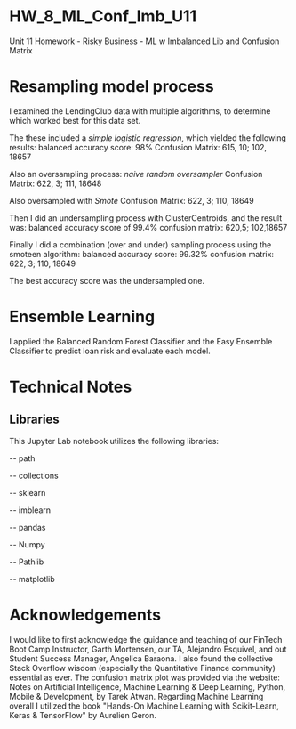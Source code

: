 # HW_8_ML_Conf_Imb_U11
Unit 11 Homework - Risky Business - ML w Imbalanced Lib and Confusion Matrix

# Resampling model process

I examined the LendingClub data with multiple algorithms, to determine which worked best for this data set. 

The these included a _simple logistic regression_, which yielded the following results:
balanced accuracy score: 98%
Confusion Matrix: 615, 10; 102, 18657

Also an oversampling process: _naive random oversampler_ 
Confusion Matrix: 622, 3; 111, 18648

Also oversampled with _Smote_
Confusion Matrix: 622, 3; 110, 18649

Then I did an undersampling process with ClusterCentroids, and the result was:
balanced accuracy score of 99.4%
confusion matrix: 620,5; 102,18657

Finally I did a combination (over and under) sampling process using the smoteen algorithm:
balanced accuracy score: 99.32%
confusion matrix: 622, 3; 110, 18649

The best accuracy score was the undersampled one. 



# Ensemble Learning

I applied the Balanced Random Forest Classifier and the Easy Ensemble Classifier to predict loan risk and evaluate each model.



# Technical Notes

## Libraries
This Jupyter Lab notebook utilizes the following libraries:

 --   path

 --   collections

 --   sklearn
 
 --   imblearn

 --   pandas

 --   Numpy

 --   Pathlib

 --   matplotlib


# Acknowledgements

I would like to first acknowledge the guidance and teaching of our FinTech Boot Camp Instructor, Garth Mortensen, our TA, Alejandro Esquivel, and out Student Success Manager, Angelica Baraona. I also found the collective Stack Overflow wisdom (especially the Quantitative Finance community) essential as ever. The confusion matrix plot was provided via the website: Notes on Artificial Intelligence, Machine Learning & Deep Learning, Python, Mobile & Development, by Tarek Atwan. Regarding Machine Learning overall I utilized the book "Hands-On Machine Learning with Scikit-Learn, Keras & TensorFlow" by Aurelien Geron.
